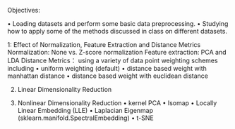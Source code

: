 Objectives:

• Loading datasets and perform some basic data preprocessing.
• Studying how to apply some of the methods discussed in class on different
datasets. 

1: Effect of Normalization, Feature Extraction and Distance Metrics
Normalization: None vs. Z-score normalization
Feature extraction: PCA and LDA
Distance Metrics：
using a variety of data point weighting schemes including 
• uniform weighting (default)
• distance based weight with manhattan distance
• distance based weight with euclidean distance

2. Linear Dimensionality Reduction

3. Nonlinear Dimensionality Reduction
• kernel PCA
• Isomap
• Locally Linear Embedding (LLE)
• Laplacian Eigenmap (sklearn.manifold.SpectralEmbedding)
• t-SNE
